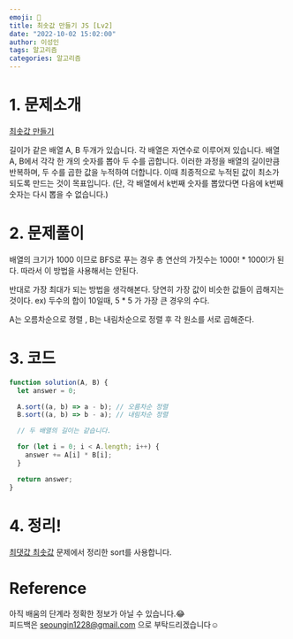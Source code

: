 ```yaml
---
emoji: 📖
title: 최솟값 만들기 JS [Lv2]
date: "2022-10-02 15:02:00"
author: 이성인
tags: 알고리즘
categories: 알고리즘
---
```


# 1. 문제소개

[최솟값 만들기](https://school.programmers.co.kr/learn/courses/30/lessons/12941)

길이가 같은 배열 A, B 두개가 있습니다. 각 배열은 자연수로 이루어져 있습니다.
배열 A, B에서 각각 한 개의 숫자를 뽑아 두 수를 곱합니다. 이러한 과정을 배열의 길이만큼 반복하며, 두 수를 곱한 값을 누적하여 더합니다. 이때 최종적으로 누적된 값이 최소가 되도록 만드는 것이 목표입니다. (단, 각 배열에서 k번째 숫자를 뽑았다면 다음에 k번째 숫자는 다시 뽑을 수 없습니다.)

# 2. 문제풀이

배열의 크기가 1000 이므로 BFS로 푸는 경우 총 연산의 가짓수는 1000! \* 1000!가 된다.
따라서 이 방법을 사용해서는 안된다.

반대로 가장 최대가 되는 방법을 생각해본다.
당연히 가장 값이 비슷한 값들이 곱해지는 것이다. ex) 두수의 합이 10일때, 5 \* 5 가 가장 큰 경우의 수다.

A는 오름차순으로 졍렬 , B는 내림차순으로 정렬 후 각 원소를 서로 곱해준다.

# 3. 코드

```js
function solution(A, B) {
  let answer = 0;

  A.sort((a, b) => a - b); // 오름차순 정렬
  B.sort((a, b) => b - a); // 내림차순 정렬

  // 두 배열의 길이는 같습니다.

  for (let i = 0; i < A.length; i++) {
    answer += A[i] * B[i];
  }

  return answer;
}
```

# 4. 정리!

[최댓값 최솟값](https://www.adultlee.com/Algorithm/LV2/%EC%B5%9C%EB%8C%93%EA%B0%92%EA%B3%BC%20%EC%B5%9C%EC%86%9F%EA%B0%92/)
문제에서 정리한 sort를 사용합니다.

# Reference

아직 배움의 단계라 정확한 정보가 아닐 수 있습니다.😂  
피드백은 seoungin1228@gmail.com 으로 부탁드리겠습니다☺️
